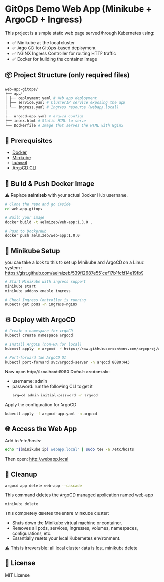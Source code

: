 # GitOps Demo Web App (Minikube + ArgoCD + Ingress)

This project is a simple static web page served through Kubernetes using:

- ✅ Minikube as the local cluster
- ✅ Argo CD for GitOps-based deployment
- ✅ NGINX Ingress Controller for routing HTTP traffic
- ✅ Docker for building the container image



## 📦 Project Structure (only required files)

```bash
web-app-gitops/
├── app/
│ ├── deployment.yaml # Web app deployment
│ ├── service.yaml # ClusterIP service exposing the app
│ └── ingress.yaml # Ingress resource (webapp.local)
│
├── argocd-app.yaml # argocd configs
├── index.html # Static HTML to serve
└── Dockerfile # Image that serves the HTML with Nginx
```

## 🚀 Prerequisites

- [Docker](https://www.docker.com/)
- [Minikube](https://minikube.sigs.k8s.io/)
- [kubectl](https://kubernetes.io/docs/tasks/tools/)
- [ArgoCD CLI](https://argo-cd.readthedocs.io/en/stable/cli_installation/)


## 🐳 Build & Push Docker Image
⚠️ Replace **aelmizeb** with your actual Docker Hub username.

```bash
# Clone the repo and go inside
cd web-app-gitops

# Build your image
docker build -t aelmizeb/web-app:1.0.0 .

# Push to DockerHub
docker push aelmizeb/web-app:1.0.0
```

## 🧪 Minikube Setup
you can take a look to this to set up Minikube and ArgoCD on a Linux system : https://gist.github.com/aelmizeb/539f12687e551cef17b1fcfd14e19fb9

```bash
# Start Minikube with ingress support
minikube start
minikube addons enable ingress

# Check Ingress Controller is running
kubectl get pods -n ingress-nginx
```

## ⚙️ Deploy with ArgoCD
```bash
# Create a namespace for ArgoCD
kubectl create namespace argocd

# Install ArgoCD (non-HA for local)
kubectl apply -n argocd -f https://raw.githubusercontent.com/argoproj/argo-cd/stable/manifests/install.yaml

# Port-forward the ArgoCD UI
kubectl port-forward svc/argocd-server -n argocd 8080:443
```
Now open http://localhost:8080
Default credentials:
- username: admin
- password: run the following CLI to get it
  ```bash
  argocd admin initial-password -n argocd
  ```
Apply the configuration for ArgoCD
```bash
kubectl apply -f argocd-app.yaml -n argocd
```
## 🌐 Access the Web App
Add to /etc/hosts:

```bash
echo "$(minikube ip) webapp.local" | sudo tee -a /etc/hosts
```

Then open: http://webapp.local

## 🧹 Cleanup
```bash
argocd app delete web-app --cascade
```
This command deletes the ArgoCD managed application named web-app

```bash
minikube delete
```
This completely deletes the entire Minikube cluster:
 - Shuts down the Minikube virtual machine or container.
 - Removes all pods, services, Ingresses, volumes, namespaces, configurations, etc.
 - Essentially resets your local Kubernetes environment.

⚠️ This is irreversible: all local cluster data is lost.
minikube delete

## 📄 License

MIT License
